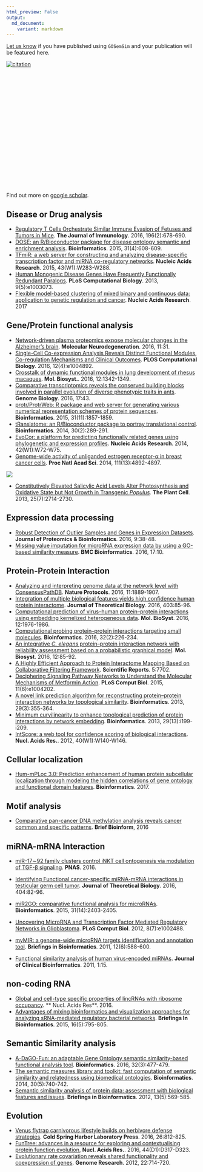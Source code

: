 ```yaml
---
html_preview: False
output:
  md_document:
    variant: markdown
---
```


<!-- AddToAny BEGIN -->
<div class="a2a_kit a2a_kit_size_32 a2a_default_style">

<a class="a2a_dd" href="//www.addtoany.com/share"></a>
<a class="a2a_button_facebook"></a> <a class="a2a_button_twitter"></a>
<a class="a2a_button_google_plus"></a>
<a class="a2a_button_pinterest"></a> <a class="a2a_button_reddit"></a>
<a class="a2a_button_sina_weibo"></a> <a class="a2a_button_wechat"></a>
<a class="a2a_button_douban"></a>

</div>

<script async src="//static.addtoany.com/menu/page.js"></script>
<!-- AddToAny END -->
<link rel="stylesheet" href="https://guangchuangyu.github.io/css/font-awesome.min.css">
<link rel="stylesheet" href="https://guangchuangyu.github.io/css/academicons.min.css">

[Let us know](https://github.com/GuangchuangYu/featured_img) if you have
published using `GOSemSim` and your publication will be featured here.

[![citation](https://img.shields.io/badge/cited%20by-260-blue.svg?style=flat)](https://scholar.google.com.hk/scholar?oi=bibs&hl=en&cites=9484177541993722322)

<link rel='stylesheet' href=https://guangchuangyu.github.io/resume/css/morris.css>
<script src='https://guangchuangyu.github.io/resume/css/jquery.min.js' type='text/javascript'></script>
<script src='https://guangchuangyu.github.io/resume/css/raphael-min.js' type='text/javascript'></script>
<script src='https://guangchuangyu.github.io/resume/css/morris-0.4.2.min.js' type='text/javascript'></script>
<style>
  .rChart {
    display: block;
    margin-left: auto; 
    margin-right: auto;
    width: 800px;
    height: 300px;
  }  
  </style>
<div id="chart55827999f3a7" class="rChart morris">

</div>

<script type='text/javascript'>
    var chartParams = {
 "element": "chart55827999f3a7",
"width":            800,
"height":            400,
"xkey": "year",
"ykeys": [
 "cites" 
],
"data": [
 {
 "year": 2010,
"cites":              6,
"pubid": "tuHXwOkdijsC" 
},
{
 "year": 2011,
"cites":              9,
"pubid": "tuHXwOkdijsC" 
},
{
 "year": 2012,
"cites":             34,
"pubid": "tuHXwOkdijsC" 
},
{
 "year": 2013,
"cites":             41,
"pubid": "tuHXwOkdijsC" 
},
{
 "year": 2014,
"cites":             44,
"pubid": "tuHXwOkdijsC" 
},
{
 "year": 2015,
"cites":             46,
"pubid": "tuHXwOkdijsC" 
},
{
 "year": 2016,
"cites":             72,
"pubid": "tuHXwOkdijsC" 
},
{
 "year": 2017,
"cites":              8,
"pubid": "tuHXwOkdijsC" 
} 
],
"id": "chart55827999f3a7",
"labels": "cites" 
},
      chartType = "Bar"
    new Morris[chartType](chartParams)
</script>
Find out more on [<i class="ai ai-google-scholar"></i> google
scholar](https://scholar.google.com.hk/scholar?oi=bibs&hl=en&cites=9484177541993722322).

Disease or Drug analysis
------------------------

-   [Regulatory T Cells Orchestrate Similar Immune Evasion of Fetuses
    and Tumors in Mice](http://dx.doi.org/10.4049/jimmunol.1501834).
    **The Journal of Immunology**. 2016, 196(2):678-690.
-   [DOSE: an R/Bioconductor package for disease ontology semantic and
    enrichment
    analysis](http://bioinformatics.oxfordjournals.org/content/31/4/608.short).
    **Bioinformatics**. 2015, 31(4):608-609.
-   [TFmiR: a web server for constructing and analyzing disease-specific
    transcription factor and miRNA co-regulatory
    networks](http://nar.oxfordjournals.org/content/43/W1/W283.short).
    **Nucleic Acids Research**. 2015, 43(W1):W283-W288.
-   [Human Monogenic Disease Genes Have Frequently Functionally
    Redundant
    Paralogs](http://journals.plos.org/ploscompbiol/article?id=10.1371/journal.pcbi.1003073).
    **PLoS Computational Biology**. 2013, 9(5):e1003073.
-   [Flexible model-based clustering of mixed binary and continuous
    data: application to genetic regulation and
    cancer](http://10.1093/nar/gkw1270). **Nucleic Acids Research**.
    2017

Gene/Protein functional analysis
--------------------------------

-   [Network-driven plasma proteomics expose molecular changes in the
    Alzheimer’s brain](http://dx.doi.org/10.1186/s13024-016-0095-2).
    **Molecular Neurodegeneration**. 2016, 11:31.
-   [Single-Cell Co-expression Analysis Reveals Distinct Functional
    Modules, Co-regulation Mechanisms and Clinical
    Outcomes](http://dx.doi.org/10.1371/journal.pcbi.1004892). **PLOS
    Computational Biology**. 2016, 12(4):e1004892.
-   [Crosstalk of dynamic functional modules in lung development of
    rhesus macaques](http://dx.doi.org/10.1039/C5MB00881F%3E).
    **Mol. Biosyst.**. 2016, 12:1342-1349.
-   [Comparative transcriptomics reveals the conserved building blocks
    involved in parallel evolution of diverse phenotypic traits in
    ants](http://dx.doi.org/10.1186/s13059-016-0902-7). **Genome
    Biology**. 2016, 17:43.
-   [protr/ProtrWeb: R package and web server for generating various
    numerical representation schemes of protein
    sequences](http://bioinformatics.oxfordjournals.org/content/31/11/1857).
    **Bioinformatics**. 2015, 31(11):1857-1859.
-   [tRanslatome: an R/Bioconductor package to portray translational
    control](http://bioinformatics.oxfordjournals.org/content/30/2/289.short).
    **Bioinformatics**. 2014, 30(2):289-291.
-   [EvoCor: a platform for predicting functionally related genes using
    phylogenetic and expression
    profiles](https://nar.oxfordjournals.org/content/early/2014/05/21/nar.gku442.short).
    **Nucleic Acids Research**. 2014, 42(W1):W72-W75.
-   [Genome-wide activity of unliganded estrogen receptor-α in breast
    cancer cells](http://www.pnas.org/content/111/13/4892.short). **Proc
    Natl Acad Sci**. 2014, 111(13):4892-4897.

![](featured_img/2014PNAS.png)

-   [Constitutively Elevated Salicylic Acid Levels Alter Photosynthesis
    and Oxidative State but Not Growth in Transgenic
    *Populus*](http://www.plantcell.org/content/25/7/2714.short). **The
    Plant Cell**. 2013, 25(7):2714-2730.

Expression data processing
--------------------------

-   [Robust Detection of Outlier Samples and Genes in Expression
    Datasets](http://dx.doi.org/10.4172/jpb.1000387). **Journal of
    Proteomics & Bioinformatics**. 2016, 9:38-48.
-   [Missing value imputation for microRNA expression data by using a
    GO-based similarity
    measure](http://dx.doi.org/10.1186/s12859-015-0853-0%3E). **BMC
    Bioinformatics**. 2016, 17:10.

Protein-Protein Interaction
---------------------------

-   [Analyzing and interpreting genome data at the network level with
    ConsensusPathDB](http://www.nature.com/nprot/journal/v11/n10/abs/nprot.2016.117.html).
    **Nature Protocols**. 2016, 11:1889-1907.
-   [Integration of multiple biological features yields high confidence
    human protein
    interactome](http://dx.doi.org/10.1016/j.jtbi.2016.05.020%3E).
    **Journal of Theoretical Biology**. 2016, 403:85-96.
-   [Computational prediction of virus–human protein–protein
    interactions using embedding kernelized heterogeneous
    data](http://dx.doi.org/10.1039/C6MB00065G%3E). **Mol. BioSyst**.
    2016, 12:1976-1986.
-   [Computational probing protein–protein interactions targeting small
    molecules](http://dx.doi.org/10.1093/bioinformatics/btv528%3E).
    **Bioinformatics**. 2016, 32(2):226-234.
-   [An integrative *C. elegans* protein–protein interaction network
    with reliability assessment based on a probabilistic graphical
    model](http://dx.doi.org/10.1039/C5MB00417A%3E). **Mol. Biosyst**.
    2016, 12:85-92.
-   [A Highly Efficient Approach to Protein Interactome Mapping Based on
    Collaborative Filtering
    Framework](http://www.nature.com/articles/srep07702?WT.ec_id=SREP-20150113).
    **Scientific Reports**. 5:7702.
-   [Deciphering Signaling Pathway Networks to Understand the Molecular
    Mechanisms of Metformin
    Action](http://journals.plos.org/ploscompbiol/article?id=10.1371/journal.pcbi.1004202).
    **PLoS Comput Biol**. 2015, 11(6):e1004202.
-   [A novel link prediction algorithm for reconstructing
    protein–protein interaction networks by topological
    similarity](http://bioinformatics.oxfordjournals.org/content/29/3/355.short).
    **Bioinformatics**. 2013, 29(3):355-364.
-   [Minimum curvilinearity to enhance topological prediction of protein
    interactions by network
    embedding](http://bioinformatics.oxfordjournals.org/content/29/13/i199.short).
    **Bioinformatics**. 2013, 29(13):i199-i209.
-   [IntScore: a web tool for confidence scoring of biological
    interactions](https://nar.oxfordjournals.org/content/40/W1/W140.short).
    **Nucl. Acids Res.**. 2012, 40(W1):W140-W146.

Cellular localization
---------------------

-   [Hum-mPLoc 3.0: Prediction enhancement of human protein subcellular
    localization through modeling the hidden correlations of gene
    ontology and functional domain
    features](http://dx.doi.org/10.1093/bioinformatics/btw723).
    **Bioinformatics**. 2017.

Motif analysis
--------------

-   [Comparative pan-cancer DNA methylation analysis reveals cancer
    common and specific patterns](http://dx.doi.org/10.1093/bib/bbw063).
    **Brief Bioinform**, 2016

miRNA-mRNA Interaction
----------------------

-   [miR-17∼92 family clusters control iNKT cell ontogenesis via
    modulation of TGF-β
    signaling](http://www.pnas.org/content/early/2016/12/02/1612024114.full).
    **PNAS**. 2016.

-   [Identifying Functional cancer-specific miRNA-mRNA interactions in
    testicular germ cell
    tumor](http://dx.doi.org/10.1016/j.jtbi.2016.05.026%3E). **Journal
    of Theoretical Biology**. 2016, 404:82-96.
-   [miR2GO: comparative functional analysis for
    microRNAs](http://bioinformatics.oxfordjournals.org/content/31/14/2403).
    **Bioinformatics**. 2015, 31(14):2403-2405.
-   [Uncovering MicroRNA and Transcription Factor Mediated Regulatory
    Networks in
    Glioblastoma](http://journals.plos.org/ploscompbiol/article?id=10.1371/journal.pcbi.1002488).
    **PLoS Comput Biol**. 2012, 8(7):e1002488.
-   [myMIR: a genome-wide microRNA targets identification and annotation
    tool](https://bib.oxfordjournals.org/content/12/6/588.short).
    **Briefings in Bioinformatics**. 2011, 12(6):588-600.
-   [Functional similarity analysis of human virus-encoded
    miRNAs](https://jclinbioinformatics.biomedcentral.com/articles/10.1186/2043-9113-1-15).
    **Journal of Clinical Bioinformatics**. 2011, 1:15.

non-coding RNA
--------------

-   [Global and cell-type specific properties of lincRNAs with ribosome
    occupancy](http://nar.oxfordjournals.org/content/early/2016/10/12/nar.gkw909.full).
    \*\* Nucl. Acids Res\*\*. 2016.
-   [Advantages of mixing bioinformatics and visualization approaches
    for analyzing sRNA-mediated regulatory bacterial
    networks](https://bib.oxfordjournals.org/content/early/2014/12/03/bib.bbu045.short).
    **Briefings In Bioinformatics**. 2015, 16(5):795-805.

Semantic Similarity analysis
----------------------------

-   [A-DaGO-Fun: an adaptable Gene Ontology semantic similarity-based
    functional analysis
    tool](http://bioinformatics.oxfordjournals.org/content/32/3/477.short).
    **Bioinformatics**. 2016, 32(3):477-479.
-   [The semantic measures library and toolkit: fast computation of
    semantic similarity and relatedness using biomedical
    ontologies](http://bioinformatics.oxfordjournals.org/content/30/5/740.short).
    **Bioinformatics**. 2014, 30(5):740-742.
-   [Semantic similarity analysis of protein data: assessment with
    biological features and
    issues](https://bib.oxfordjournals.org/content/13/5/569.short).
    **Briefings in Bioinformatics**. 2012, 13(5):569-585.

Evolution
---------

-   [Venus flytrap carnivorous lifestyle builds on herbivore defense
    strategies](http://dx.doi.org/10.1101/gr.202200.115). **Cold Spring
    Harbor Laboratory Press**. 2016, 26:812-825.
-   [FunTree: advances in a resource for exploring and contextualising
    protein function evolution](http://dx.doi.org/10.1093/nar/gkv1274),
    **Nucl. Acids Res.**. 2016, 44(D1):D317-D323.
-   [Evolutionary rate covariation reveals shared functionality and
    coexpression of
    genes](http://genome.cshlp.org/content/22/4/714.short). **Genome
    Research**. 2012, 22:714-720.
